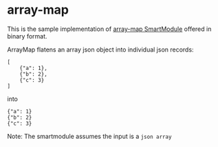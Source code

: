 # array-map

This is the sample implementation of [array-map SmartModule](https://www.fluvio.io/smartmodules/transform/array-map/) offered in binary format. 

ArrayMap flatens an array json object into individual json records:

```
[
    {"a": 1},
    {"b": 2},
    {"c": 3}
]
```

into 

```
{"a": 1}
{"b": 2}
{"c": 3}
```

Note: The smartmodule assumes the input is a `json array`